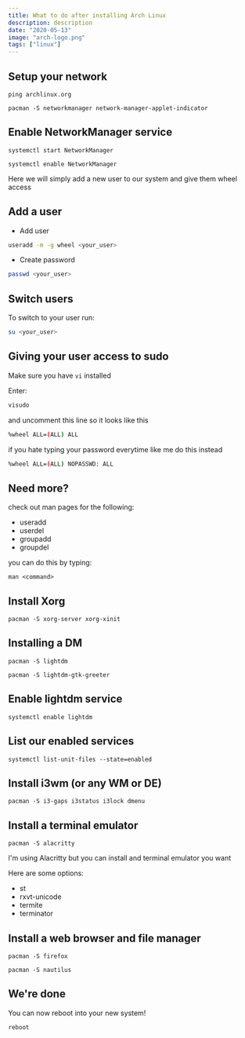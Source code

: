 ```yaml
---
title: What to do after installing Arch Linux
description: description
date: "2020-05-13"
image: "arch-logo.png"
tags: ["linux"]
---
```


## Setup your network

```
ping archlinux.org

pacman -S networkmanager network-manager-applet-indicator
```

## Enable NetworkManager service

```
systemctl start NetworkManager

systemctl enable NetworkManager
```

Here we will simply add a new user to our system and give them wheel access

## Add a user

- Add user

```sh
useradd -m -g wheel <your_user>
```

- Create password

```sh
passwd <your_user>
```

## Switch users

To switch to your user run:

```sh
su <your_user>
```

## Giving your user access to sudo

Make sure you have `vi` installed

Enter:

```sh
visudo
```

and uncomment this line so it looks like this

```sh
%wheel ALL=(ALL) ALL
```

if you hate typing your password everytime like me do this instead

```sh
%wheel ALL=(ALL) NOPASSWD: ALL
```

## Need more?

check out man pages for the following:

- useradd
- userdel
- groupadd
- groupdel

you can do this by typing:

```
man <command>
```

## Install Xorg

```
pacman -S xorg-server xorg-xinit
```

## Installing a DM

```
pacman -S lightdm

pacman -S lightdm-gtk-greeter
```

## Enable lightdm service

```
systemctl enable lightdm
```

## List our enabled services

```
systemctl list-unit-files --state=enabled
```

## Install i3wm (or any WM or DE)

```
pacman -S i3-gaps i3status i3lock dmenu
```

## Install a terminal emulator

```
pacman -S alacritty
```

I'm using Alacritty but you can install and terminal emulator you want

Here are some options:

- st
- rxvt-unicode
- termite
- terminator

## Install a web browser and file manager

```
pacman -S firefox

pacman -S nautilus
```

## We're done

You can now reboot into your new system!

```
reboot
```
